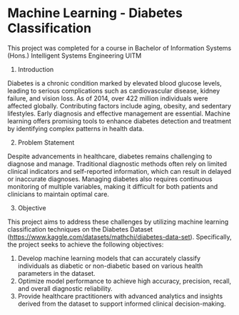 # Machine Learning - Diabetes Classification

This project was completed for a course in Bachelor of Information Systems (Hons.) Intelligent
Systems Engineering UITM

1. Introduction

Diabetes is a chronic condition marked by elevated blood glucose levels, leading to serious complications such as cardiovascular disease, kidney failure, and vision loss. As of 2014, over 422 million individuals were affected globally. Contributing factors include aging, obesity, and sedentary lifestyles. Early diagnosis and effective management are essential. Machine learning offers promising tools to enhance diabetes detection and treatment by identifying complex patterns in health data.

2. Problem Statement

Despite advancements in healthcare, diabetes remains challenging to diagnose and manage. Traditional diagnostic methods often rely on limited clinical indicators and self-reported information, which can result in delayed or inaccurate diagnoses. Managing diabetes also requires continuous monitoring of multiple variables, making it difficult for both patients and clinicians to maintain optimal care.

3. Objective

This project aims to address these challenges by utilizing machine learning classification techniques on the Diabetes Dataset (https://www.kaggle.com/datasets/mathchi/diabetes-data-set). Specifically, the project seeks to achieve the following objectives:

1. Develop machine learning models that can accurately classify individuals as diabetic or non-diabetic based on various health parameters in the dataset.
2. Optimize model performance to achieve high accuracy, precision, recall, and overall diagnostic reliability.
3. Provide healthcare practitioners with advanced analytics and insights derived from the dataset to support informed clinical decision-making.
